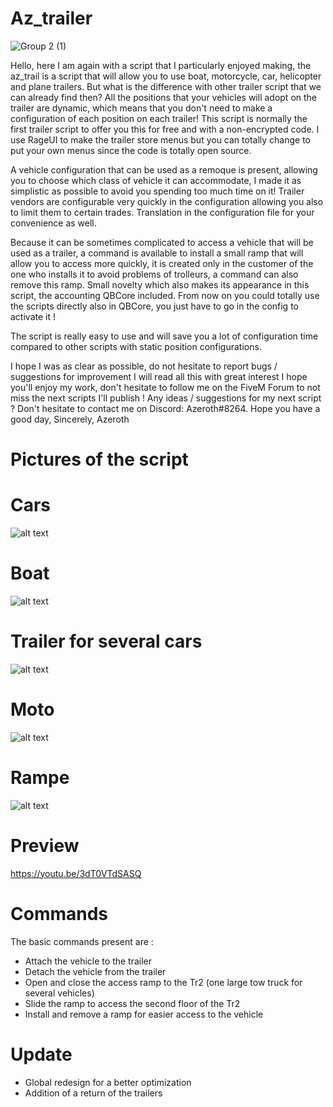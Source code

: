 # Az_trailer

![Group 2 (1)](https://user-images.githubusercontent.com/76072277/197746206-2dd745ef-1605-4be4-9cc3-3197df5b4d1c.png)


Hello, here I am again with a script that I particularly enjoyed making, the az_trail is a script that will allow you to use boat, motorcycle, car, helicopter and plane trailers. But what is the difference with other trailer script that we can already find then? All the positions that your vehicles will adopt on the trailer are dynamic, which means that you don't need to make a configuration of each position on each trailer! This script is normally the first trailer script to offer you this for free and with a non-encrypted code. I use RageUI to make the trailer store menus but you can totally change to put your own menus since the code is totally open source.

A vehicle configuration that can be used as a remoque is present, allowing you to choose which class of vehicle it can accommodate, I made it as simplistic as possible to avoid you spending too much time on it!
Trailer vendors are configurable very quickly in the configuration allowing you also to limit them to certain trades.
Translation in the configuration file for your convenience as well.

Because it can be sometimes complicated to access a vehicle that will be used as a trailer, a command is available to install a small ramp that will allow you to access more quickly, it is created only in the customer of the one who installs it to avoid problems of trolleurs, a command can also remove this ramp.
Small novelty which also makes its appearance in this script, the accounting QBCore included. From now on you could totally use the scripts directly also in QBCore, you just have to go in the config to activate it !

The script is really easy to use and will save you a lot of configuration time compared to other scripts with static position configurations.

I hope I was as clear as possible, do not hesitate to report bugs / suggestions for improvement I will read all this with great interest
I hope you'll enjoy my work, don't hesitate to follow me on the FiveM Forum to not miss the next scripts I'll publish !
Any ideas / suggestions for my next script ? Don't hesitate to contact me on Discord: Azeroth#8264.
Hope you have a good day,
Sincerely, Azeroth

# Pictures of the script

# Cars
![alt text](https://cdn.discordapp.com/attachments/912680553503948821/998900214884741140/auto.PNG?width=1440&height=611)
# Boat
![alt text](https://cdn.discordapp.com/attachments/912680553503948821/998900215190933555/bateau.PNG)
# Trailer for several cars
![alt text](https://cdn.discordapp.com/attachments/912680553503948821/998900215539044433/bigauto.PNG?width=1440&height=513)
# Moto
![alt text](https://cdn.discordapp.com/attachments/912680553503948821/998900215803293706/moto.PNG?width=1440&height=499)
# Rampe
![alt text](https://cdn.discordapp.com/attachments/912680553503948821/998900216193355817/rampe.PNG?width=1263&height=701)
# Preview
https://youtu.be/3dT0VTdSASQ

# Commands
The basic commands present are :
- Attach the vehicle to the trailer
- Detach the vehicle from the trailer
- Open and close the access ramp to the Tr2 (one large tow truck for several vehicles)
- Slide the ramp to access the second floor of the Tr2
- Install and remove a ramp for easier access to the vehicle

# Update
- Global redesign for a better optimization
- Addition of a return of the trailers 
